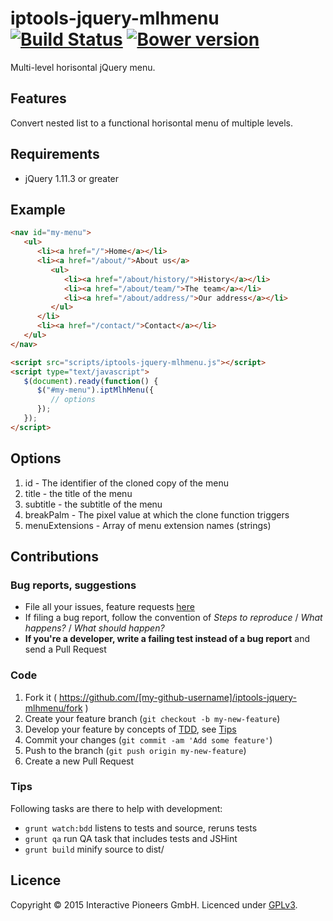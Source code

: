 # iptools-jquery-mlhmenu [![Build Status](http://img.shields.io/travis/interactive-pioneers/iptools-jquery-mlhmenu.svg)](https://travis-ci.org/interactive-pioneers/iptools-jquery-mlhmenu) [![Bower version](https://badge.fury.io/bo/iptools-jquery-mlhmenu.svg)](http://badge.fury.io/bo/iptools-jquery-mlhmenu)

Multi-level horisontal jQuery menu.

## Features
Convert nested list to a functional horisontal menu of multiple levels.

## Requirements

- jQuery 1.11.3 or greater

## Example

```html
<nav id="my-menu">
   <ul>
      <li><a href="/">Home</a></li>
      <li><a href="/about/">About us</a>
         <ul>
            <li><a href="/about/history/">History</a></li>
            <li><a href="/about/team/">The team</a></li>
            <li><a href="/about/address/">Our address</a></li>
         </ul>
      </li>
      <li><a href="/contact/">Contact</a></li>
   </ul>
</nav>

<script src="scripts/iptools-jquery-mlhmenu.js"></script>
<script type="text/javascript">
   $(document).ready(function() {
      $("#my-menu").iptMlhMenu({
         // options
      });
   });
</script>

```

## Options

1. id - The identifier of the cloned copy of the menu
2. title - the title of the menu
3. subtitle - the subtitle of the menu
4. breakPalm - The pixel value at which the clone function triggers
5. menuExtensions - Array of menu extension names (strings)

## Contributions

### Bug reports, suggestions

- File all your issues, feature requests [here](https://github.com/interactive-pioneers/iptools-jquery-mlhmenu/issues)
- If filing a bug report, follow the convention of _Steps to reproduce_ / _What happens?_ / _What should happen?_
- __If you're a developer, write a failing test instead of a bug report__ and send a Pull Request

### Code

1. Fork it ( https://github.com/[my-github-username]/iptools-jquery-mlhmenu/fork )
2. Create your feature branch (`git checkout -b my-new-feature`)
3. Develop your feature by concepts of [TDD](http://en.wikipedia.org/wiki/Test-driven_development), see [Tips](#tips)
3. Commit your changes (`git commit -am 'Add some feature'`)
4. Push to the branch (`git push origin my-new-feature`)
5. Create a new Pull Request

### Tips

Following tasks are there to help with development:

- `grunt watch:bdd` listens to tests and source, reruns tests
- `grunt qa` run QA task that includes tests and JSHint
- `grunt build` minify source to dist/

## Licence
Copyright © 2015 Interactive Pioneers GmbH. Licenced under [GPLv3](LICENSE).
